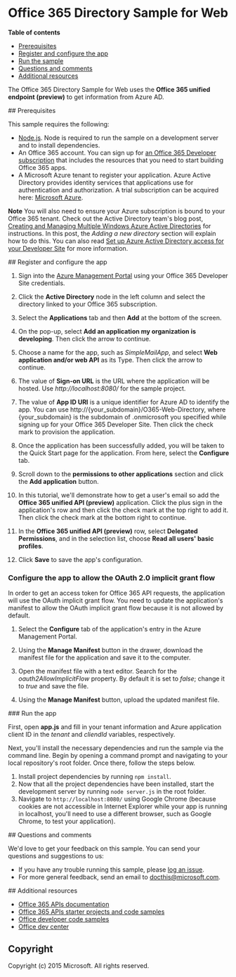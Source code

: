 # Office 365 Directory Sample for Web

**Table of contents**

* [Prerequisites](#prerequisites)
* [Register and configure the app](#configure) 
* [Run the sample](#run-the-sample)
* [Questions and comments](#questions-and-comments)
* [Additional resources](#additional-resources)

The Office 365 Directory Sample for Web uses the **Office 365 unified endpoint (preview)** to get information from Azure AD.

<a name="prerequisites"/>
## Prerequisites

This sample requires the following:
* [Node.js](https://nodejs.org/). Node is required to run the sample on a development server and to install dependencies.
* An Office 365 account. You can sign up for [an Office 365 Developer subscription](http://aka.ms/ro9c62) that includes the resources that you need to start building Office 365 apps.
* A Microsoft Azure tenant to register your application. Azure Active Directory provides identity services that applications use for authentication and authorization. A trial subscription can be acquired here: [Microsoft Azure](http://aka.ms/jjm0q7).

**Note**  You will also need to ensure your Azure subscription is bound to your Office 365 tenant. Check out the Active Directory team's blog post, [Creating and Managing Multiple Windows Azure Active Directories](http://aka.ms/lrb3ln) for instructions. In this post, the *Adding a new directory* section will explain how to do this. You can also read [Set up Azure Active Directory access for your Developer Site](http://aka.ms/fv273q) for more information.


<a name="configure"/>
## Register and configure the app

1. Sign into the [Azure Management Portal](https://manage.windowsazure.com/) using your Office 365 Developer Site credentials.

2. Click the **Active Directory** node in the left column and select the directory linked to your Office 365 subscription.

3. Select the **Applications** tab and then **Add** at the bottom of the screen.

4. On the pop-up, select **Add an application my organization is developing**. Then click the arrow to continue. 

5. Choose a name for the app, such as *SimpleMailApp*, and select **Web application and/or web API** as its Type. Then click the arrow to continue.

6. The value of **Sign-on URL** is the URL where the application will be hosted. Use *http://localhost:8080/* for the sample project.

7. The value of **App ID URI** is a unique identifier for Azure AD to identify the app. You can use http://{your_subdomain}/O365-Web-Directory, where {your_subdomain} is the subdomain of .onmicrosoft you specified while signing up for your Office 365 Developer Site. Then click the check mark to provision the application.

8. Once the application has been successfully added, you will be taken to the Quick Start page for the application. From here, select the **Configure** tab.

9. Scroll down to the **permissions to other applications** section and click the **Add application** button.

10. In this tutorial, we'll demonstrate how to get a user's email so add the **Office 365 unified API (preview)** application. Click the plus sign in the application's row and then click the check mark at the top right to add it. Then click the check mark at the bottom right to continue.

11. In the **Office 365 unified API (preview)** row, select **Delegated Permissions**, and in the selection list, choose **Read all users' basic profiles**.

12. Click **Save** to save the app's configuration.

### Configure the app to allow the OAuth 2.0 implicit grant flow

In order to get an access token for Office 365 API requests, the application will use the OAuth implicit grant flow. You need to update the application's manifest to allow the OAuth implicit grant flow because it is not allowed by default. 

1. Select the **Configure** tab of the application's entry in the Azure Management Portal. 

2. Using the **Manage Manifest** button in the drawer, download the manifest file for the application and save it to the computer.

3. Open the manifest file with a text editor. Search for the *oauth2AllowImplicitFlow* property. By default it is set to *false*; change it to *true* and save the file.

4. Using the **Manage Manifest** button, upload the updated manifest file.

<a name="run-the-sample"/>
### Run the app

First, open **app.js** and fill in your tenant information and Azure application client ID in the *tenant* and *cliendId* variables, respectively. 

Next, you'll install the necessary dependencies and run the sample via the command line. Begin by opening a command prompt and navigating to your local repository's root folder. Once there, follow the steps below.

1. Install project dependencies by running ```npm install```.
2. Now that all the project dependencies have been installed, start the development server by running ```node server.js``` in the root folder.
3. Navigate to ```http://localhost:8080/``` using Google Chrome (because cookies are not accessible in Internet Explorer while your app is running in localhost, you'll need to use a different browser, such as Google Chrome, to test your application).

<a name="questions-and-comments"/>
## Questions and comments

We'd love to get your feedback on this sample. You can send your questions and suggestions to us:

* If you have any trouble running this sample, please [log an issue](https://github.com/OfficeDev/O365-Web-CORS-Directory/issues).
* For more general feedback, send an email to [docthis@microsoft.com](mailto:docthis@microsoft.com?subject=Feedback%20on%20the%20Office%20365%20Directory%20sample%20for%20Web).
  
<a name="additional-resources"/>
## Additional resources

- [Office 365 APIs documentation](http://aka.ms/kbwa5c)
- [Office 365 APIs starter projects and code samples](http://aka.ms/x1kpnz)
- [Office developer code samples](http://aka.ms/afh45z)
- [Office dev center](http://aka.ms/uftrm1)

## Copyright
Copyright (c) 2015 Microsoft. All rights reserved.
